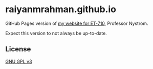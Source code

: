 # raiyanmrahman.github.io

GitHub Pages version of [my website for ET-710](http://nystromco.com/rrahman/), Professor Nystrom.

Expect this version to not always be up-to-date.

## License

[GNU GPL v3](https://choosealicense.com/licenses/gpl-3.0/)
